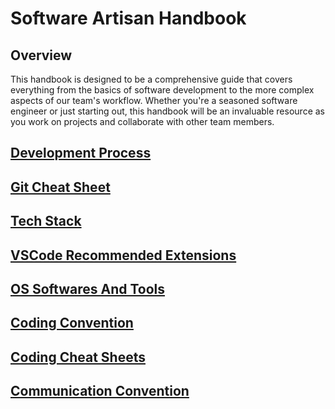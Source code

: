 # Software Artisan Handbook

## Overview

This handbook is designed to be a comprehensive guide that covers everything from the basics of software development to the more complex aspects of our team's workflow. Whether you're a seasoned software engineer or just starting out, this handbook will be an invaluable resource as you work on projects and collaborate with other team members.

## [Development Process](./resources/Development_Process/Development_Process.md)

## [Git Cheat Sheet](./resources/Git_Cheat_Sheets/Git_Cheat_Sheets.md)

## [Tech Stack](./resources/Tech_Stack.md)

## [VSCode Recommended Extensions](./resources/VS_Code_Recommended_Extensions.md)

## [OS Softwares And Tools](./resources/OS_Softwares_And_Tools.md)

## [Coding Convention](./resources/Coding_Convention/Coding_Convention.md)

## [Coding Cheat Sheets](./resources/Coding_Cheat_Sheets/Coding_Cheat_Sheets.md)

## [Communication Convention](./resources/Communication_Convention.md)
